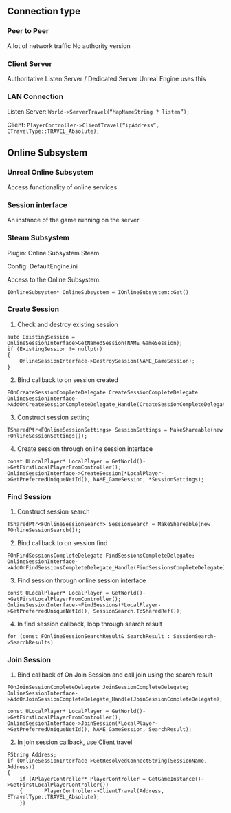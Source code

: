 
## Connection type

### Peer to Peer

A lot of network traffic
No authority version

### Client Server

Authoritative 
Listen Server / Dedicated Server
Unreal Engine uses this

### LAN Connection
Listen Server:
`World->ServerTravel(“MapNameString ? listen”);`

Client:
`PlayerController->ClientTravel(“ipAddress”, ETravelType::TRAVEL_Absolute);`

## Online Subsystem

### Unreal Online Subsystem
Access functionality of online services

### Session interface
An instance of the game running on the server

### Steam Subsystem
Plugin: Online Subsystem Steam

Config: DefaultEngine.ini

Access to the Online Subsystem: 

`IOnlineSubsystem* OnlineSubsystem = IOnlineSubsystem::Get()`

### Create Session
1.  Check and destroy existing session
```
auto ExistingSession = OnlineSessionInterface>GetNamedSession(NAME_GameSession); 
if (ExistingSession != nullptr)  
{  
    OnlineSessionInterface->DestroySession(NAME_GameSession);  
}
```

2.  Bind callback to on session created
```
FOnCreateSessionCompleteDelegate CreateSessionCompleteDelegate
OnlineSessionInterface->AddOnCreateSessionCompleteDelegate_Handle(CreateSessionCompleteDelegate);
```

3. Construct session setting
```
TSharedPtr<FOnlineSessionSettings> SessionSettings = MakeShareable(new FOnlineSessionSettings());
```

4. Create session through online session interface
```
const ULocalPlayer* LocalPlayer = GetWorld()->GetFirstLocalPlayerFromController();
OnlineSessionInterface->CreateSession(*LocalPlayer->GetPreferredUniqueNetId(), NAME_GameSession, *SessionSettings);
```
### Find Session

1. Construct session search
```
TSharedPtr<FOnlineSessionSearch> SessionSearch = MakeShareable(new FOnlineSessionSearch());
```

2. Bind callback to on session find
```
FOnFindSessionsCompleteDelegate FindSessionsCompleteDelegate;
OnlineSessionInterface->AddOnFindSessionsCompleteDelegate_Handle(FindSessionsCompleteDelegate);
```

3. Find session through online session interface
```
const ULocalPlayer* LocalPlayer = GetWorld()->GetFirstLocalPlayerFromController();  
OnlineSessionInterface->FindSessions(*LocalPlayer->GetPreferredUniqueNetId(), SessionSearch.ToSharedRef());
```

4. In find session callback, loop through search result
```
for (const FOnlineSessionSearchResult& SearchResult : SessionSearch->SearchResults)
```

### Join Session
1.  Bind callback of On Join Session and call join using the search result
```
FOnJoinSessionCompleteDelegate JoinSessionCompleteDelegate;
OnlineSessionInterface->AddOnJoinSessionCompleteDelegate_Handle(JoinSessionCompleteDelegate);

const ULocalPlayer* LocalPlayer = GetWorld()->GetFirstLocalPlayerFromController();  
OnlineSessionInterface->JoinSession(*LocalPlayer->GetPreferredUniqueNetId(), NAME_GameSession, SearchResult);
```

2. In join session callback, use Client travel
```
FString Address;  
if (OnlineSessionInterface->GetResolvedConnectString(SessionName, Address))  
{  
    if (APlayerController* PlayerController = GetGameInstance()->GetFirstLocalPlayerController())  
    {       PlayerController->ClientTravel(Address, ETravelType::TRAVEL_Absolute); 
    }}
```